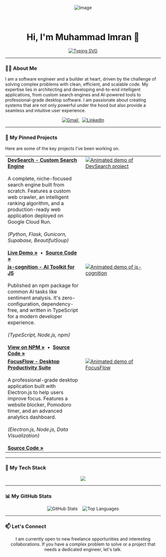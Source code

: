 <!-- 
This is the new, professionally rewritten version of your README.
It's designed to be clean, impactful, and focused on your strongest projects.
Remember to update any remaining placeholder links.
-->

<div align="center">

  <!-- A more professional and abstract banner. Consider creating a custom one with your name. -->
  ![Image](https://github.com/user-attachments/assets/5e7d4ac9-4059-4149-9dc2-ab31c386bae0)
  
  <br>

  <h1>
    Hi, I'm Muhammad Imran 👋
  </h1>

  <!-- Titles updated to reflect a more senior, architectural level -->
  <a href="https://git.io/typing-svg"><img src="https://readme-typing-svg.herokuapp.com?font=Fira+Code&weight=600&size=25&duration=4000&pause=1000&color=58A6FF&center=true&vCenter=true&width=435&lines=Full-Stack+Architect;AI+%26+Search+Engineer;Open-Source+Developer" alt="Typing SVG" /></a>

</div>

---

### 👨‍💻 About Me

I am a software engineer and a builder at heart, driven by the challenge of solving complex problems with clean, efficient, and scalable code. My expertise lies in architecting and developing end-to-end intelligent applications, from custom search engines and AI-powered tools to professional-grade desktop software. I am passionate about creating systems that are not only powerful under the hood but also provide a seamless and intuitive user experience.

<div align="center">
  <a href="mailto:imranbwpk@gmail.com" target="_blank">
    <img src="https://img.shields.io/badge/Gmail-D14836?style=for-the-badge&logo=gmail&logoColor=white" alt="Gmail"/>
  </a>
  &nbsp;
  <a href="https://www.linkedin.com/in/muhammad-imran-90787b255/" target="_blank">
    <img src="https://img.shields.io/badge/LinkedIn-0077B5?style=for-the-badge&logo=linkedin&logoColor=white" alt="LinkedIn"/>
  </a>
</div>

---

### 🔧 My Pinned Projects

Here are some of the key projects I've been working on.

<table>
  <!-- Project 1: DevSearch -->
  <tr>
    <td width="50%" valign="top">
      <strong><a href="https://devsearch-276231454672.europe-west1.run.app">DevSearch - Custom Search Engine</a></strong>
      <br><br>
      A complete, niche-focused search engine built from scratch. Features a custom web crawler, an intelligent ranking algorithm, and a production-ready web application deployed on Google Cloud Run.
      <br><br>
      <em>(Python, Flask, Gunicorn, Supabase, BeautifulSoup)</em>
      <br><br>
      <a href="https://devsearch-276231454672.europe-west1.run.app"><strong>Live Demo »</strong></a>
      &nbsp;•&nbsp;
      <a href="https://github.com/Imran-Ashiq/DevSearch"><strong>Source Code »</strong></a>
    </td>
    <td width="50%" valign="top">
      <!-- ACTION: Create a high-quality GIF of DevSearch in action. -->
      <a href="https://devsearch-276231454672.europe-west1.run.app">
        <img src="[LINK-TO-YOUR-DEVSEARCH-DEMO-GIF]" alt="Animated demo of DevSearch project"/>
      </a>
    </td>
  </tr>

  <!-- Project 2: js-cognition -->
  <tr>
    <td width="50%" valign="top">
      <strong><a href="https://www.npmjs.com/package/js-cognition">js-cognition - AI Toolkit for JS</a></strong>
      <br><br>
      Published an npm package for common AI tasks like sentiment analysis. It's zero-configuration, dependency-free, and written in TypeScript for a modern developer experience.
      <br><br>
      <em>(TypeScript, Node.js, npm)</em>
      <br><br>
      <a href="https://www.npmjs.com/package/js-cognition"><strong>View on NPM »</strong></a>
      &nbsp;•&nbsp;
      <a href="https://github.com/Imran-Ashiq/js-cognition"><strong>Source Code »</strong></a>
    </td>
    <td width="50%" valign="top">
       <!-- ACTION: Create a GIF showing a code snippet using the library. -->
       <a href="https://www.npmjs.com/package/js-cognition">
        <img src="[LINK-TO-YOUR-JS-COGNITION-DEMO-GIF]" alt="Animated demo of js-cognition"/>
      </a>
    </td>
  </tr>
  
  <!-- Project 3: FocusFlow -->
  <tr>
    <td width="50%" valign="top">
      <strong><a href="https://github.com/Imran-Ashiq/FocusFlow">FocusFlow - Desktop Productivity Suite</a></strong>
      <br><br>
      A professional-grade desktop application built with Electron.js to help users improve focus. Features a website blocker, Pomodoro timer, and an advanced analytics dashboard.
      <br><br>
      <em>(Electron.js, Node.js, Data Visualization)</em>
      <br><br>
      <a href="https://github.com/Imran-Ashiq/FocusFlow"><strong>Source Code »</strong></a>
    </td>
    <td width="50%" valign="top">
       <!-- ACTION: Create a GIF showing the main UI of FocusFlow. -->
       <a href="https://github.com/Imran-Ashiq/FocusFlow">
        <img src="[LINK-TO-YOUR-FOCUSFLOW-DEMO-GIF]" alt="Animated demo of FocusFlow"/>
      </a>
    </td>
  </tr>
</table>

---

### 🚀 My Tech Stack

<p align="center">
  <img src="https://skillicons.dev/icons?i=ts,js,py,react,nextjs,nodejs,express,flask,mongodb,postgres,html,css,tailwind,electron,threejs,figma,git,github,vscode,docker,gcp,vercel" />
</p>

---

### 📊 My GitHub Stats

<p align="center">
  <img src="https://github-readme-stats.vercel.app/api?username=Imran-Ashiq&show_icons=true&theme=calm&hide_border=true&count_private=true" alt="GitHub Stats" />
  &nbsp;&nbsp;
  <img src="https://github-readme-stats.vercel.app/api/top-langs/?username=Imran-Ashiq&layout=compact&theme=calm&hide_border=true" alt="Top Languages" />
</p>

---

### 📫 Let's Connect

<p align="center">
  I am currently open to new freelance opportunities and interesting collaborations. If you have a complex problem to solve or a project that needs a dedicated engineer, let's talk.
</p>
